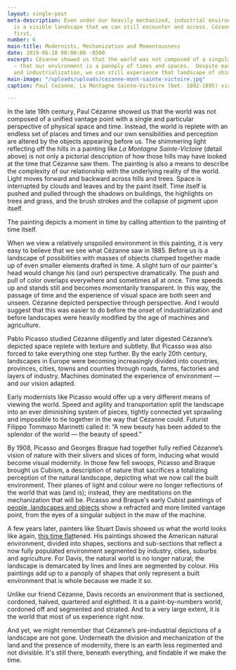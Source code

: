```yaml
---
layout: single-post
meta-description: Even under our heavily mechanized, industrial environment, there
  is a visible landscape that we can still encounter and access. Cézanne showed us
  first.
number: 6
main-title: Modernists, Mechanization and Momentousness
date: 2019-06-18 00:00:00 -0500
excerpt: Cézanne showed us that the world was not composed of a singular vantage point
  — that our environment is a panoply of times and spaces.  Despite massive mechanization
  and industrialization, we can still experience that landscape of shimmering possibility.
main-image: "/uploads/uploads/cezanne-mont-sainte-victoire.jpg"
caption: Paul Cezanne, La Montagne Sainte-Victoire (bet. 1892-1895) via Wikimedia.

---
```

In the late 19th century, Paul Cézanne showed us that the world was not composed of a unified vantage point with a single and particular perspective of physical space and time. Instead, the world is replete with an endless set of places and times and our own sensibilities and perception are  altered by the objects appearing before us. The shimmering light reflecting off the hills in a painting like _La Montagne Sainte-Victoire_ (detail above) is not only a pictorial description of how those hills may have looked at the time that Cézanne saw them. The painting is also a means to describe the complexity of our relationship with the underlying reality of the world. Light moves forward and backward across hills and trees. Space is interrupted by clouds and leaves and by the paint itself. Time itself is pushed and pulled through the shadows on buildings, the highlights on trees and grass, and the brush strokes and the collapse of pigment upon itself.

The painting depicts a moment in time by calling attention to the painting of time itself.

When we view a relatively unspoiled environment in this painting, it is very easy to believe that we see what Cézanne saw in 1885. Before us is a landscape of possibilities with masses of objects clumped together made up of even smaller elements drafted in time. A slight turn of our painter's head would change his (and our) perspective dramatically. The push and pull of color overlaps everywhere and sometimes all at once. Time speeds up and stands still and becomes momentarily transparent. In this way, the passage of time and the experience of visual space are both seen and unseen. Cézanne depicted perspective through perspective. And I would suggest that this was easier to do before the onset of industrialization and before landscapes were heavily modified by the age of machines and agriculture.

Pablo Picasso studied Cézanne diligently and later digested Cézanne’s depicted space replete with texture and subtlety. But Picasso was also forced to take everything one step further. By the early 20th century, landscapes in Europe were becoming increasingly divided into countries, provinces, cities, towns and counties through roads, farms, factories and layers of industry. Machines dominated the experience of environment — and our vision adapted.

Early modernists like Picasso would offer up a very different means of viewing the world. Speed and agility and transportation split the landscape into an ever diminishing system of pieces, tightly connected yet sprawling and impossible to tie together in the way that Cézanne could. Futurist Filippo Tommaso Marinetti called it: “A new beauty has been added to the splendor of the world — the beauty of speed.”

By 1908, Picasso and Georges Braque had together fully reified Cézanne’s vision of nature with their slivers and slices of form, inducing what would become visual modernity. In those few fell swoops, Picasso and Braque brought us Cubism, a description of nature that sacrifices a totalizing perception of the natural landscape, depicting what we now call the built environment. Their planes of light and colour were no longer reflections of the world that was (and is); instead, they are meditations on the mechanization that will be. Picasso and Braque's early Cubist paintings of [people, landscapes and objects]() show a refracted and more limited vantage point, from the eyes of a singular subject in the maw of the machine.

A few years later, painters like Stuart Davis showed us what the world looks like again, [this time flat](https://www.nybooks.com/articles/2016/10/13/stuart-davis-full-swing-made-it-american/ "ny books")tened. His paintings showed the American natural environment, divided into shapes, sections and sub-sections that reflect a now fully populated environment segmented by industry, cities, suburbs and agriculture. For Davis, the natural world is no longer natural; the landscape is demarcated by lines and lines are segmented by colour. His paintings add up to a panoply of shapes that only represent a built environment that is whole because we made it so.

Unlike our friend Cézanne, Davis records an environment that is sectioned, cordoned, halved, quartered and eighthed. It is a paint-by-numbers world, cordoned off and segmented and striated. And to a very large extent, it is the world that most of us experience right now.

And yet, we might remember that Cézanne’s pre-industrial depictions of a landscape are not gone. Underneath the division and mechanization of the land and the presence of modernity, there is an earth less regimented and not divisible. It's still there, beneath everything, and findable if we make the time.
